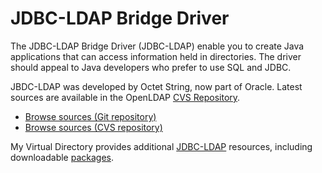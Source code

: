 # JDBC-LDAP Bridge Driver

The JDBC-LDAP Bridge Driver (JDBC-LDAP) enable you to create Java applications that can access information held in directories. The driver should appeal to Java developers who prefer to use SQL and JDBC.

JBDC-LDAP was developed by Octet String, now part of Oracle. Latest sources are available in the OpenLDAP [CVS Repository](https://www.openldap.org/jdbcldap/software/repo.html).

*   [Browse sources (Git repository)](https://www.openldap.org/jdbcldap/devel/gitweb.cgi?p=openldap-jdbcldap.git;a=summary)
*   [Browse sources (CVS repository)](https://www.openldap.org/jdbcldap/devel/cvsweb.cgi?hideattic=1&cvsroot=JDBCLDAP)

My Virtual Directory provides additional [JDBC-LDAP](http://myvd.sourceforge.net/jdbcldap.html) resources, including downloadable [packages](http://myvd.sourceforge.net/downloads.html).
